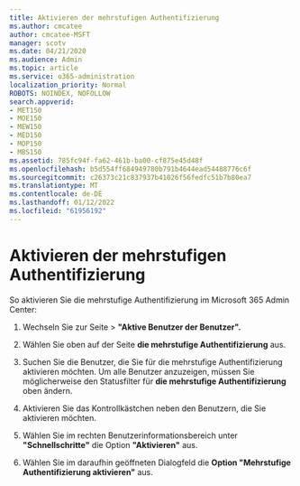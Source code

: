 ```yaml
---
title: Aktivieren der mehrstufigen Authentifizierung
ms.author: cmcatee
author: cmcatee-MSFT
manager: scotv
ms.date: 04/21/2020
ms.audience: Admin
ms.topic: article
ms.service: o365-administration
localization_priority: Normal
ROBOTS: NOINDEX, NOFOLLOW
search.appverid:
- MET150
- MOE150
- MEW150
- MED150
- MOP150
- MBS150
ms.assetid: 785fc94f-fa62-461b-ba00-cf875e45d48f
ms.openlocfilehash: b5d554ff684949780b791b4644ead54488776c6f
ms.sourcegitcommit: c26373c21c837937b41026f56fedfc51b7b80ea7
ms.translationtype: MT
ms.contentlocale: de-DE
ms.lasthandoff: 01/12/2022
ms.locfileid: "61956192"
---
```

# <a name="enable-multi-factor-authentication"></a>Aktivieren der mehrstufigen Authentifizierung

So aktivieren Sie die mehrstufige Authentifizierung im Microsoft 365 Admin Center:

1. Wechseln Sie  zur Seite \> **"Aktive Benutzer der Benutzer".**
    
2. Wählen Sie oben auf der Seite **die mehrstufige Authentifizierung** aus. 
    
3. Suchen Sie die Benutzer, die Sie für die mehrstufige Authentifizierung aktivieren möchten. Um alle Benutzer anzuzeigen, müssen Sie möglicherweise den Statusfilter für **die mehrstufige Authentifizierung** oben ändern.
    
4. Aktivieren Sie das Kontrollkästchen neben den Benutzern, die Sie aktivieren möchten.
    
5.  Wählen Sie im rechten Benutzerinformationsbereich unter **"Schnellschritte"** die Option **"Aktivieren"** aus. 
    
6. Wählen Sie im daraufhin geöffneten Dialogfeld die **Option "Mehrstufige Authentifizierung aktivieren"** aus. 
    

